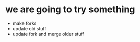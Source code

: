 # we are going to try something
- make forks
- update old stuff
- update fork and merge older stuff
